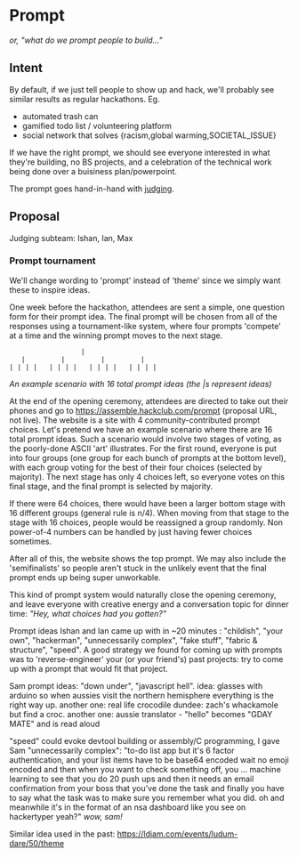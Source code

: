 # Prompt

_or, "what do we prompt people to build..."_

## Intent

By default, if we just tell people to show up and hack, we'll probably see similar results as regular hackathons. Eg.

- automated trash can
- gamified todo list / volunteering platform
- social network that solves {racism,global warming,SOCIETAL_ISSUE}

If we have the right prompt, we should see everyone interested in what they're building, no BS projects, and a celebration of the technical work being done over a buisiness plan/powerpoint.

The prompt goes hand-in-hand with [judging](judging.md).

## Proposal

Judging subteam: Ishan, Ian, Max

### Prompt tournament

We'll change wording to 'prompt' instead of 'theme' since we simply want these to inspire ideas.

One week before the hackathon, attendees are sent a simple, one question form for their prompt idea. The final prompt will be chosen from all of the responses using a tournament-like system, where four prompts 'compete' at a time and the winning prompt moves to the next stage.

```
                  |
   |         |         |         |
| | | |   | | | |   | | | |   | | | |
```
_An example scenario with 16 total prompt ideas (the |s represent ideas)_

At the end of the opening ceremony, attendees are directed to take out their phones and go to https://assemble.hackclub.com/prompt (proposal URL, not live). The website is a site with 4 community-contributed prompt choices. Let's pretend we have an example scenario where there are 16 total prompt ideas. Such a scenario would involve two stages of voting, as the poorly-done ASCII 'art' illustrates. For the first round, everyone is put into four groups (one group for each bunch of prompts at the bottom level), with each group voting for the best of their four choices (selected by majority). The next stage has only 4 choices left, so everyone votes on this final stage, and the final prompt is selected by majority. 

If there were 64 choices, there would have been a larger bottom stage with 16 different groups (general rule is n/4). When moving from that stage to the stage with 16 choices, people would be reassigned a group randomly. Non power-of-4 numbers can be handled by just having fewer choices sometimes.

After all of this, the website shows the top prompt. We may also include the 'semifinalists' so people aren't stuck in the unlikely event that the final prompt ends up being super unworkable.

This kind of prompt system would naturally close the opening ceremony, and leave everyone with creative energy and a conversation topic for dinner time: _"Hey, what choices had you gotten?"_

Prompt ideas Ishan and Ian came up with in ~20 minutes : "childish", "your own", "hackerman", "unnecessarily complex", "fake stuff", "fabric & structure", "speed". A good strategy we found for coming up with prompts was to 'reverse-engineer' your (or your friend's) past projects: try to come up with a prompt that would fit that project. 

Sam prompt ideas: "down under", "javascript hell". idea: glasses with arduino so when aussies visit the northern hemisphere everything is the right way up. another one: real life crocodile dundee: zach's whackamole but find a croc. another one: aussie translator - "hello" becomes "GDAY MATE" and is read aloud

"speed" could evoke devtool building or assembly/C programming, I gave Sam "unnecessarily complex": "to-do list app but it's 6 factor authentication, and your list items have to be base64 encoded wait no emoji encoded and then when you want to check something off, you ... machine learning to see that you do 20 push ups and then it needs an email confirmation from your boss that you've done the task and finally you have to say what the task was to make sure you remember what you did. oh and meanwhile it's in the format of an nsa dashboard like you see on hackertyper yeah?" _wow, sam!_

Similar idea used in the past: https://ldjam.com/events/ludum-dare/50/theme
